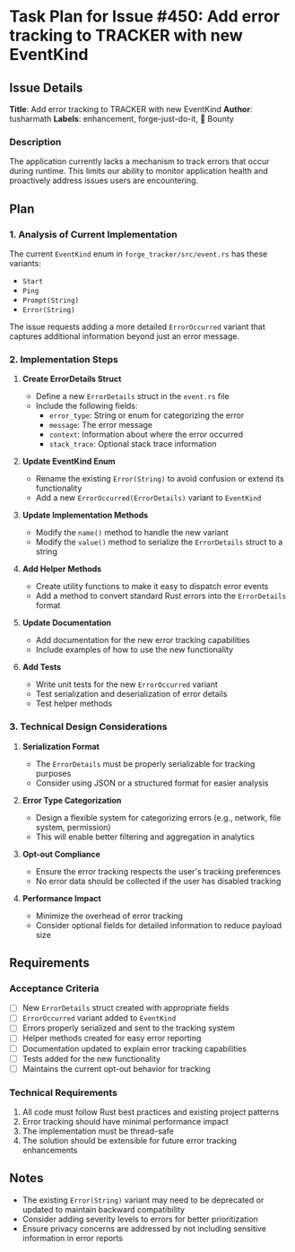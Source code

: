 # Task Plan for Issue #450: Add error tracking to TRACKER with new EventKind

## Issue Details
**Title**: Add error tracking to TRACKER with new EventKind
**Author**: tusharmath
**Labels**: enhancement, forge-just-do-it, 💎 Bounty

### Description
The application currently lacks a mechanism to track errors that occur during runtime. This limits our ability to monitor application health and proactively address issues users are encountering.

## Plan

### 1. Analysis of Current Implementation
The current `EventKind` enum in `forge_tracker/src/event.rs` has these variants:
- `Start`
- `Ping`
- `Prompt(String)`
- `Error(String)`

The issue requests adding a more detailed `ErrorOccurred` variant that captures additional information beyond just an error message.

### 2. Implementation Steps

1. **Create ErrorDetails Struct**
   - Define a new `ErrorDetails` struct in the `event.rs` file
   - Include the following fields:
     - `error_type`: String or enum for categorizing the error
     - `message`: The error message
     - `context`: Information about where the error occurred
     - `stack_trace`: Optional stack trace information

2. **Update EventKind Enum**
   - Rename the existing `Error(String)` to avoid confusion or extend its functionality
   - Add a new `ErrorOccurred(ErrorDetails)` variant to `EventKind`

3. **Update Implementation Methods**
   - Modify the `name()` method to handle the new variant
   - Modify the `value()` method to serialize the `ErrorDetails` struct to a string

4. **Add Helper Methods**
   - Create utility functions to make it easy to dispatch error events
   - Add a method to convert standard Rust errors into the `ErrorDetails` format

5. **Update Documentation**
   - Add documentation for the new error tracking capabilities
   - Include examples of how to use the new functionality

6. **Add Tests**
   - Write unit tests for the new `ErrorOccurred` variant
   - Test serialization and deserialization of error details
   - Test helper methods

### 3. Technical Design Considerations

1. **Serialization Format**
   - The `ErrorDetails` must be properly serializable for tracking purposes
   - Consider using JSON or a structured format for easier analysis

2. **Error Type Categorization**
   - Design a flexible system for categorizing errors (e.g., network, file system, permission)
   - This will enable better filtering and aggregation in analytics

3. **Opt-out Compliance**
   - Ensure the error tracking respects the user's tracking preferences
   - No error data should be collected if the user has disabled tracking

4. **Performance Impact**
   - Minimize the overhead of error tracking
   - Consider optional fields for detailed information to reduce payload size

## Requirements

### Acceptance Criteria
- [ ] New `ErrorDetails` struct created with appropriate fields
- [ ] `ErrorOccurred` variant added to `EventKind`
- [ ] Errors properly serialized and sent to the tracking system
- [ ] Helper methods created for easy error reporting
- [ ] Documentation updated to explain error tracking capabilities
- [ ] Tests added for the new functionality
- [ ] Maintains the current opt-out behavior for tracking

### Technical Requirements
1. All code must follow Rust best practices and existing project patterns
2. Error tracking should have minimal performance impact
3. The implementation must be thread-safe
4. The solution should be extensible for future error tracking enhancements

## Notes
- The existing `Error(String)` variant may need to be deprecated or updated to maintain backward compatibility
- Consider adding severity levels to errors for better prioritization
- Ensure privacy concerns are addressed by not including sensitive information in error reports
